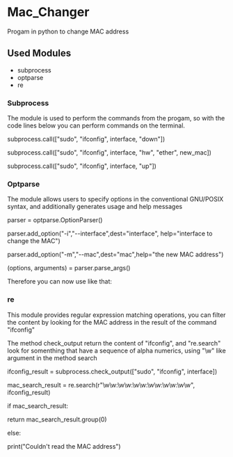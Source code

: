 <h1> Mac_Changer </h1>

<p>Progam in python to change MAC address</p>

<h2>Used Modules</h2>

<ul>
  <li>subprocess</li>
  <li>optparse</li>
  <li>re</li>
</ul>

<h3>Subprocess</h3>

<p>The module is used to perform the commands from the progam, so with the code lines below you can perform commands on the terminal.</p>
<p>subprocess.call(["sudo", "ifconfig", interface,  "down"])</p>
<p>subprocess.call(["sudo", "ifconfig", interface,  "hw", "ether", new_mac])</p>
<p>subprocess.call(["sudo", "ifconfig", interface, "up"])</p>

<h3>Optparse</h3>

<p>The module allows users to specify options in the conventional GNU/POSIX syntax, and additionally generates usage and help messages</p>
<p>parser = optparse.OptionParser()</p>
<p>parser.add_option("-i","--interface",dest="interface", help="interface to change the MAC")</p>
<p>parser.add_option("-m","--mac",dest="mac",help="the new MAC address")</p>
<p>(options, arguments) = parser.parse_args()</p>
<p>Therefore you can now use like that: </p>

<h3>re</h3>

<p>This module provides regular expression matching operations, you can filter the content by looking for the MAC address in the result of the command "ifconfig"</p>

<p>The method check_output return the content of "ifconfig", and "re.search" look for somenthing that have a sequence of alpha numerics, using "\w" like argument in the method search</p>

<p>ifconfig_result = subprocess.check_output(["sudo", "ifconfig", interface])</p>
<p>mac_search_result = re.search(r"\w\w:\w\w:\w\w:\w\w:\w\w:\w\w", ifconfig_result)</p>

<p>if mac_search_result:</p>
<p>return mac_search_result.group(0)</p>
<p>else:</p>
<p>print("Couldn't read the MAC address")</p>







